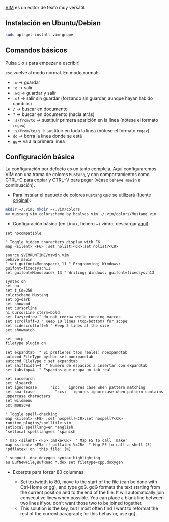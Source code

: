 [VIM](http://www.vim.org/) es un editor de texto muy versátil.

## Instalación en Ubuntu/Debian

```bash
sudo apt-get install vim-gnome
```

## Comandos básicos

Pulsa `i` o `a` para empezar a escribir!

`esc` vuelve al modo normal. En modo normal:

- `:w` -> guardar
- `:q` -> salir
- `:wq` -> guardar y salir
- `:q!` -> salir sin guardar (forzando sin guardar, aunque hayan habido cambios)
- `/` -> buscar en documento
- `?` -> buscar en documento (hacia atrás)
- `:s/from/to` -> sustituir primera aparición en la línea (nótese el formato `regex`)
- `:s/from/to/g` -> sustituir en toda la línea (nótese el formato `regex`)
- `dd` -> borra la línea donde se está
- `gg`-> va a la primera línea

## Configuración básica

La configuración por defecto es un tanto compleja. Aquí configuraremos VIM con una trama de colores `Mustang`, y con comportamientos como CTRL+C para copiar y CTRL+V para pegar (véase `behave mswin` a continuación).

- Para instalar el paquete de colores `Mustang` que se utilizará ([fuente original](http://hcalves.deviantart.com/art/Mustang-Vim-Colorscheme-98974484)):

```bash
mkdir ~/.vim; mkdir ~/.vim/colors
mv mustang_vim_colorscheme_by_hcalves.vim ~/.vim/colors/Mustang.vim
```

- Configuración básica (en Linux, fichero ~/.vimrc, descargar [aquí](./assets/.vimrc)):

```vim
set nocompatible

" Toggle hidden characters display with F6
map <silent> <F6> :set nolist!<CR>:set nolist?<CR>

source $VIMRUNTIME/mswin.vim
behave mswin
" set guifont=Monospace\ 11 " Programming; Windows: guifont=fixedsys:h11
set guifont=Monospace\ 13 " Writing; Windows: guifont=fixedsys:h13

syntax on
set nu
set t_Co=256
colorscheme Mustang
set bg=dark
set showcmd
set cursorline
hi CursorLine cterm=bold
set lazyredraw " do not redraw while running macros
set scrolloff=3 " Keep 10 lines (top/bottom) for scope
set sidescrolloff=5 " Keep 5 lines at the size
set showmatch

set nocp
filetype plugin on

set expandtab  " Si prefieres tabs reales: noexpandtab
autocmd FileType python set noexpandtab
autocmd FileType c set expandtab
set shiftwidth=4  " Numero de espacios a insertar con expandtab
set tabstop=4  " Espacios que ocupa un tab real

set incsearch
set hlsearch
set ignorecase      "ic:    ignores case when pattern matching
set smartcase         "scs:   ignores ignorecase when pattern contains uppercase characters
set wildmenu
set mouse=a

" Toggle spell-checking
map <silent> <F8> :set nospell!<CR>:set nospell?<CR>
runtime plugins/spellfile.vim
setlocal spelllang=en "english
"setlocal spelllang=es "spanish

" map <silent> <F5> :make<CR>  " Map F5 to call 'make'
map <silent> <F5> :! pdflatex %<CR>  " Map F5 to call a shell (!) 'pdflatex' on 'this file' (%)

" support .dox doxygen syntax highlighting
au BufNewFile,BufRead *.dox set filetype=cpp.doxygen
```

- Excerpts para forzar 80 columnas:

  - Set textwidth to 80, move to the start of the file (can be done with Ctrl-Home or gg), and type gqG.
gqG formats the text starting from the current position and to the end of the file. It will automatically join
consecutive lines when possible. You can place a blank line between two lines if you don't want those two to be
joined together.
  - This solution is the key, but I most often find I want to reformat the rest of the current paragraph; for this
behavior, use gq}.

